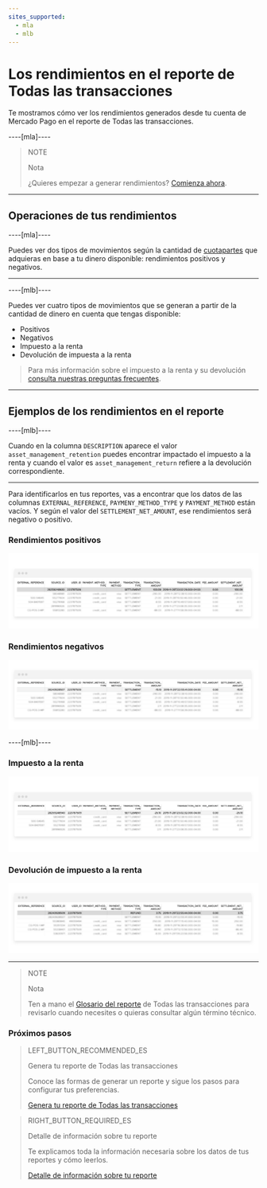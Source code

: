 ```yaml
---
sites_supported:
  - mla
  - mlb
---
```


# Los rendimientos en el reporte de Todas las transacciones

Te mostramos cómo ver los rendimientos generados desde tu cuenta de Mercado Pago en el reporte de Todas las transacciones.

----[mla]----

> NOTE
>
> Nota
>
> ¿Quieres empezar a generar rendimientos? [Comienza ahora](https://www.mercadopago.com.ar/ayuda/Ayuda_con_tus_Rendimientos_4048).

------------

## Operaciones de tus rendimientos

----[mla]---- 

Puedes ver dos tipos de movimientos según la cantidad de [cuotapartes](https://www.mercadopago.com.ar/ayuda/Antes-de-invertir_4053) que adquieras en base a tu dinero disponible: rendimientos positivos y negativos.

------------
----[mlb]---- 

Puedes ver cuatro tipos de movimientos que se generan a partir de la cantidad de dinero en cuenta que tengas disponible:

* Positivos
* Negativos
* Impuesto a la renta
* Devolución de impuesta a la renta

> Para más información sobre el impuesto a la renta y su devolución [consulta nuestras preguntas frecuentes](https://www.mercadopago.com.br/ajuda/Como-gerar-rendimientos_4265).

------------


## Ejemplos de los rendimientos en el reporte

----[mlb]---- 

Cuando en la columna `DESCRIPTION` aparece el valor `asset_management_retention` puedes encontrar impactado el impuesto a la renta y cuando el valor es `asset_management_return` refiere a la devolución correspondiente.

------------

Para identificarlos en tus reportes, vas a encontrar que los datos de las columnas `EXTERNAL_REFERENCE`, `PAYMENY_METHOD_TYPE` y `PAYMENT_METHOD` están vacíos. Y según el valor del `SETTLEMENT_NET_AMOUNT`, ese rendimientos será negativo o positivo. 

### Rendimientos positivos

![Ejemplo rendimiento positivo en reporte de Todas las transacciones](/images/manage-account/reports/reports-information-details/asset-management-settlement-positive.png)

### Rendimientos negativos

![Ejemplo rendimiento negativo en reporte de Todas las transacciones](/images/manage-account/reports/reports-information-details/asset-management-settlement-negative.png)

----[mlb]---- 

### Impuesto a la renta

![Ejemplo impuesto a la renta en reporte de Dinero en cuenta](/images/manage-account/reports/reports-information-details/asset-management-settlement-with-taxes-negative.png)

### Devolución de impuesto a la renta

![Ejemplo devolución de impuesto a la renta en reporte de Dinero en cuenta](/images/manage-account/reports/reports-information-details/asset-management-settlement-with-taxes-positive.png)

------------

> NOTE
>
> Nota
>
> Ten a mano el [Glosario del reporte](https://www.mercadopago.com.ar/developers/es/guides/manage-account/reports/account-money/glossary/) de Todas las transacciones para revisarlo cuando necesites o quieras consultar algún término técnico.


### Próximos pasos

> LEFT_BUTTON_RECOMMENDED_ES
>
> Genera tu reporte de Todas las transacciones
>
> Conoce las formas de generar un reporte y sigue los pasos para configurar tus preferencias.
>
> [Genera tu reporte de Todas las transacciones](https://www.mercadopago.com.ar/developers/es/guides/manage-account/reports/account-money/generate/)

> RIGHT_BUTTON_REQUIRED_ES
>
> Detalle de información sobre tu reporte
>
> Te explicamos toda la información necesaria sobre los datos de tus reportes y cómo leerlos.
>
> [Detalle de información sobre tu reporte](https://www.mercadopago.com.ar/developers/es/guides/manage-account/reports/extra/reports-information-details/)